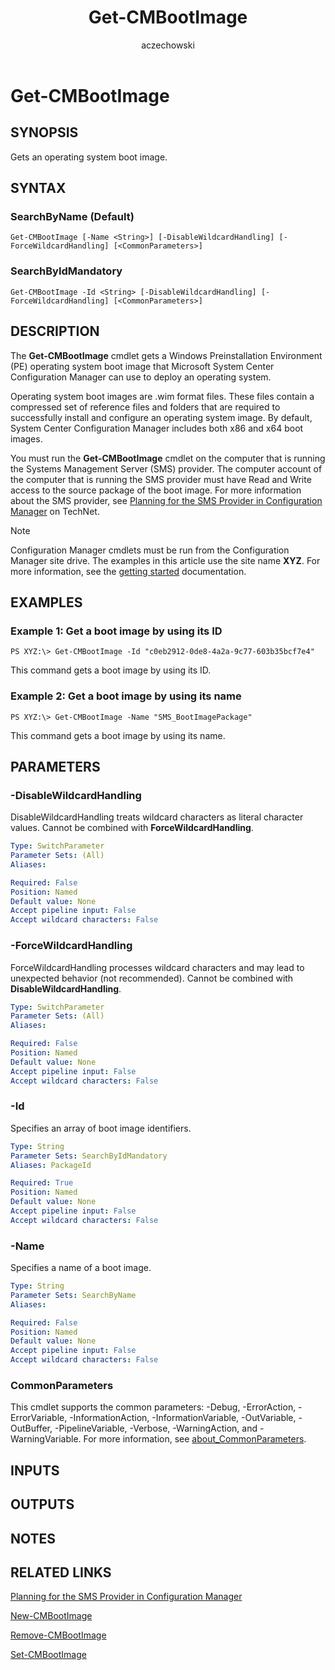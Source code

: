 ﻿---
author: aczechowski
description: Gets an operating system boot image.
external help file: AdminUI.PS.Osd.dll-Help.xml
manager: dougeby
Module Name: ConfigurationManager
ms.author: aaroncz
ms.date: 05/02/2019
ms.prod: configuration-manager
ms.technology: configmgr-other
ms.topic: conceptual
schema: 2.0.0
title: Get-CMBootImage
titleSuffix: Configuration Manager
---

# Get-CMBootImage

## SYNOPSIS
Gets an operating system boot image.

## SYNTAX

### SearchByName (Default)
```
Get-CMBootImage [-Name <String>] [-DisableWildcardHandling] [-ForceWildcardHandling] [<CommonParameters>]
```

### SearchByIdMandatory
```
Get-CMBootImage -Id <String> [-DisableWildcardHandling] [-ForceWildcardHandling] [<CommonParameters>]
```

## DESCRIPTION
The **Get-CMBootImage** cmdlet gets a Windows Preinstallation Environment (PE) operating system boot image that Microsoft System Center Configuration Manager can use to deploy an operating system.

Operating system boot images are .wim format files.
These files contain a compressed set of reference files and folders that are required to successfully install and configure an operating system image.
By default, System Center Configuration Manager includes both x86 and x64 boot images.

You must run the **Get-CMBootImage** cmdlet on the computer that is running the Systems Management Server (SMS) provider.
The computer account of the computer that is running the SMS provider must have Read and Write access to the source package of the boot image.
For more information about the SMS provider, see [Planning for the SMS Provider in Configuration Manager](/previous-versions/system-center/system-center-2012-R2/gg712282(v=technet.10)) on TechNet.

> [!NOTE]
> Configuration Manager cmdlets must be run from the Configuration Manager site drive.
> The examples in this article use the site name **XYZ**. For more information, see the
> [getting started](/powershell/sccm/overview) documentation.

## EXAMPLES

### Example 1: Get a boot image by using its ID
```
PS XYZ:\> Get-CMBootImage -Id "c0eb2912-0de8-4a2a-9c77-603b35bcf7e4"
```

This command gets a boot image by using its ID.

### Example 2: Get a boot image by using its name
```
PS XYZ:\> Get-CMBootImage -Name "SMS_BootImagePackage"
```

This command gets a boot image by using its name.

## PARAMETERS

### -DisableWildcardHandling
DisableWildcardHandling treats wildcard characters as literal character values. Cannot be combined with **ForceWildcardHandling**.

```yaml
Type: SwitchParameter
Parameter Sets: (All)
Aliases:

Required: False
Position: Named
Default value: None
Accept pipeline input: False
Accept wildcard characters: False
```

### -ForceWildcardHandling
ForceWildcardHandling processes wildcard characters and may lead to unexpected behavior (not recommended). Cannot be combined with **DisableWildcardHandling**.

```yaml
Type: SwitchParameter
Parameter Sets: (All)
Aliases:

Required: False
Position: Named
Default value: None
Accept pipeline input: False
Accept wildcard characters: False
```

### -Id
Specifies an array of boot image identifiers.

```yaml
Type: String
Parameter Sets: SearchByIdMandatory
Aliases: PackageId

Required: True
Position: Named
Default value: None
Accept pipeline input: False
Accept wildcard characters: False
```

### -Name
Specifies a name of a boot image.

```yaml
Type: String
Parameter Sets: SearchByName
Aliases:

Required: False
Position: Named
Default value: None
Accept pipeline input: False
Accept wildcard characters: False
```

### CommonParameters
This cmdlet supports the common parameters: -Debug, -ErrorAction, -ErrorVariable, -InformationAction, -InformationVariable, -OutVariable, -OutBuffer, -PipelineVariable, -Verbose, -WarningAction, and -WarningVariable. For more information, see [about_CommonParameters](https://go.microsoft.com/fwlink/?LinkID=113216).

## INPUTS

## OUTPUTS

## NOTES

## RELATED LINKS

[Planning for the SMS Provider in Configuration Manager](/previous-versions/system-center/system-center-2012-R2/gg712282(v=technet.10))

[New-CMBootImage](New-CMBootImage.md)

[Remove-CMBootImage](Remove-CMBootImage.md)

[Set-CMBootImage](Set-CMBootImage.md)


